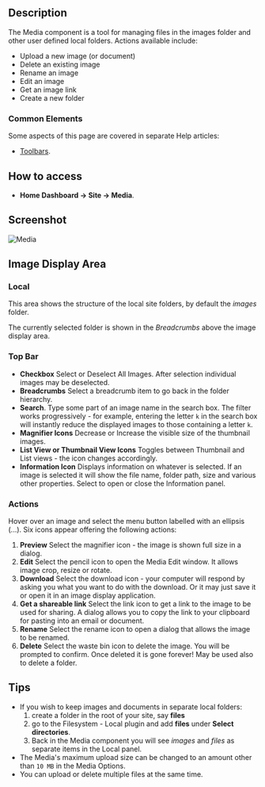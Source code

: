 <!-- Filename: Help4.x:Media / Display title: Media -->

## Description

The Media component is a tool for managing files in the images folder and
other user defined local folders. Actions available include:

- Upload a new image (or document)
- Delete an existing image
- Rename an image
- Edit an image
- Get an image link
- Create a new folder

### Common Elements

Some aspects of this page are covered in separate Help articles:

* [Toolbars](jdocmanual?article=help/common-elements/toolbars).

## How to access

- **Home Dashboard → Site → Media**.

## Screenshot

![Media](../../../en/images/media/media.png)

## Image Display Area

### Local

This area shows the structure of the local site folders, by default 
the *images* folder.

The currently selected folder is shown in the *Breadcrumbs* above
the image display area.

### Top Bar

- **Checkbox** Select or Deselect All Images. After selection individual images
  may be deselected.
- **Breadcrumbs** Select a breadcrumb item to go back in the folder hierarchy.
- **Search**. Type some part of an image name in the search box. The
  filter works progressively - for example, entering the letter `k` in
  the search box will instantly reduce the displayed images to those
  containing a letter `k`.
- **Magnifier Icons** Decrease or Increase the visible size of the
  thumbnail images.
- **List View or Thumbnail View Icons** Toggles between Thumbnail and List
  views - the icon changes accordingly.
- **Information Icon** Displays information on whatever is selected. If
  an image is selected it will show the file name, folder path, size and
  various other properties. Select to open or close the Information panel.

### Actions

Hover over an image and select the menu button labelled with an ellipsis (...).
Six icons appear offering the following actions:

1.  **Preview** Select the magnifier icon - the image is shown full
    size in a dialog.
2.  **Edit** Select the pencil icon to open the Media Edit window. It
    allows image crop, resize or rotate.
3.  **Download** Select the download icon - your computer will respond
    by asking you what you want to do with the download. Or it may just
    save it or open it in an image display application.
4.  **Get a shareable link** Select the link icon to get a link to the
    image to be used for sharing. A dialog allows you to copy the
    link to your clipboard for pasting into an email or document.
5.  **Rename** Select the rename icon to open a dialog that allows the image
    to be renamed.
6.  **Delete** Select the waste bin icon to delete the image. You will
    be prompted to confirm. Once deleted it is gone forever! May be used
    also to delete a folder.

## Tips

- If you wish to keep images and documents in separate local folders:
  1.  create a folder in the root of your site, say **files**
  2.  go to the Filesystem - Local plugin and add **files** 
      under **Select directories**.
  3.  Back in the Media component you will see *images* and *files* as
      separate items in the Local panel.
- The Media's maximum upload size can be changed to an amount other than
  `10 MB` in the Media Options.
- You can upload or delete multiple files at the same time.
